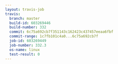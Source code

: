 ```yaml
---
layout: travis-job
travis:
  branch: master
  build-id: 603269446
  build-number: 332
  commit: 6c75a692cb7f351143c162423c437457eeaa6fbf
  commit-range: 1c7fb101c4a0...6c75a692cb7f
  job-id: 603269449
  job-number: 332.3
  os-name: linux
  test-result: 0
---
```

